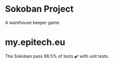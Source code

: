 # Sokoban Project
A warehouse keeper game
# my.epitech.eu
The Sokoban pass 98.5% of tests :heavy_check_mark: with unit tests.